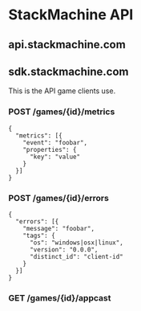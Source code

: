 # StackMachine API

## api.stackmachine.com


## sdk.stackmachine.com

This is the API game clients use.

### POST /games/{id}/metrics

```
{ 
  "metrics": [{
    "event": "foobar",
    "properties": {
      "key": "value"
    }
  }]
}
```

### POST /games/{id}/errors

```
{ 
  "errors": [{
    "message": "foobar",
    "tags": {
      "os": "windows|osx|linux",
      "version": "0.0.0",
      "distinct_id": "client-id"
    }
  }]
}
```

### GET /games/{id}/appcast

